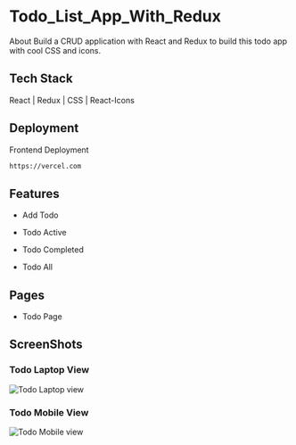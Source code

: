 # Todo_List_App_With_Redux
About Build a CRUD application with React and Redux to build this todo app with cool CSS and icons.
## Tech Stack
 React | Redux | CSS | React-Icons

## Deployment

Frontend Deployment
```bash
https://vercel.com
```

## Features

 - Add Todo
 
 - Todo Active
 
 - Todo Completed
 
 - Todo All

## Pages

- Todo Page

## ScreenShots

### Todo Laptop View
![Todo Laptop view](https://github.com/nitinkondhari03/Todo_List_App_With_Redux/assets/107460712/f39b65d2-2c5e-4e8b-80ad-bc2999ec4171)

### Todo Mobile View
![Todo Mobile view](https://github.com/nitinkondhari03/Todo_List_App_With_Redux/assets/107460712/98b6058e-15a6-4bc2-a1d5-9cc9aadabf0e)



